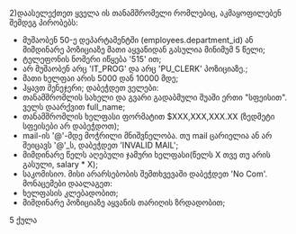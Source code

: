 2)დაასელექთეთ ყველა ის თანამშრომელი რომლებიც, აკმაყოფილებენ შემდეგ პირობებს:
  -  მუშაობენ 50-ე დეპარტამენტში (employees.department_id) ან მიმდინარე პოზიციაზე მათი აყვანიდან გასულია მინიმუმ 5 წელი;
  -  ტელეფონის ნომერი იწყება '515' ით;
  -  არ მუშაობენ არც 'IT_PROG' და არც 'PU_CLERK' პოზიციაზე.;
  -  მათი ხელფაი არის 5000 დან 10000 მდე;
  -  ჰყავთ მენეჯერი;
დაბეჭდეთ ველები:
  - თანამშრომლის სახელი და გვარი გადაბმული შუაში ერთი "სფეისით". ველს დაარქვით full_name;
  - თანამშრომლის ხელფასი ფორმატით $XXX,XXX,XXX.XX (ზედმეტი სფეისები არ დაბეჭდოთ);
  - mail-ის '@'-მდე მოჭრილი მნიშვნელობა. თუ mail ცარიელია ან არ შეიცავს '@'_ს, დაბეჭდეთ 'INVALID MAIL';
  - მიმდინარე წელს აღებული ჯამური ხელფასი(წელს X თვე თუ არის გასული, salary * X);
  - საკომისიო. მისი არარსებობის შემთხვევაში დაბეჭდეთ 'No Com'.
მონაცემები დაალაგეთ:
  - ხელფასის კლებადობით;
  - მიმდინარე პოზიციაზე აყვანის თარიღის ზრდადობით;

5 ქულა
